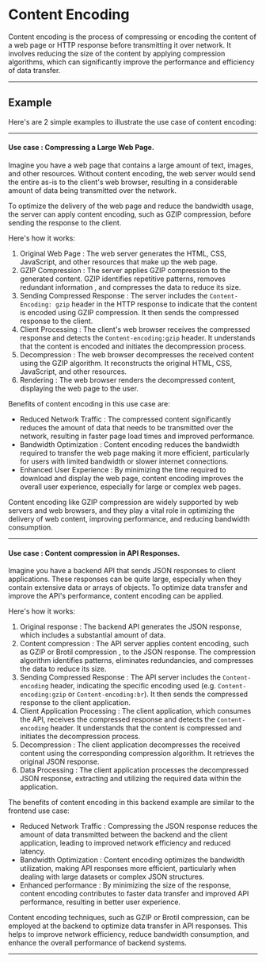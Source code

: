 # Content Encoding 

Content encoding is the process of compressing or encoding the content of a web page or HTTP response before transmitting it over network.
It involves reducing the size of the content by applying compression algorithms, which can significantly improve the performance and efficiency of data transfer.

---

## Example 

Here's are 2 simple examples to illustrate the use case of content encoding: 

---

#### Use case : Compressing a Large Web Page.

Imagine you have a web page that contains a large amount of text, images, and other resources. Without content encoding, the web server would send the entire as-is to the client's web browser, resulting in a considerable amount of data being transmitted over the network.

To optimize the delivery of the web page and reduce the bandwidth usage, the server can apply content encoding, such as GZIP compression, before sending the response to the client.

Here's how it works:

1. Original Web Page : The web server generates the HTML, CSS, JavaScript, and other resources that make up the web page.
2. GZIP Compression : The server applies GZIP compression to the generated content. GZIP identifies repetitive patterns, removes redundant information , and compresses the data to reduce its size.
3. Sending Compressed Response : The server includes the `Content-Encoding: gzip` header in the HTTP response to indicate that the content is encoded using GZIP compression. It then sends the compressed response to the client.
4. Client Processing : The client's web browser receives the compressed response and detects the `Content-encoding:gzip` header. It understands that the content is encoded and initiates the decompression process.
5. Decompression : The web browser decompresses the received content using the GZIP algorithm. It reconstructs the original HTML, CSS, JavaScript, and other resources.
6. Rendering : The web browser renders the decompressed content, displaying the web page to the user.

Benefits of content encoding in this use case are:

- Reduced Network Traffic : The compressed content significantly reduces the amount of data that needs to be transmitted over the network, resulting in faster page load times and improved performance.
- Bandwidth Optimization : Content encoding reduces the bandwidth required to transfer the web page making it more efficient, particularly for users with limited bandwidth or slower internet connections.
- Enhanced User Experience : By minimizing the time required to download and display the web page, content encoding improves the overall user experience, especially for large or complex web pages.

Content encoding like GZIP compression are widely supported by web servers and web browsers, and they play a vital role in optimizing the delivery of web content, improving performance, and reducing bandwidth consumption.

---

#### Use case : Content compression in API Responses.

Imagine you have a backend API that sends JSON responses to client applications. These responses can be quite large, especially when they contain extensive data or arrays of objects. To optimize data transfer and improve the API's performance, content encoding can be applied.

Here's how it works:

1. Original response : The backend API generates the JSON response, which includes a substantial amount of data.
2. Content compression : The API server applies content encoding, such as GZIP or Brotil compression , to the JSON response. The compression algorithm identifies patterns, eliminates redundancies, and compresses the data to reduce its size.
3. Sending Compressed Response : The API server includes the `Content-encoding` header, indicating the specific encoding used (e.g. `Content-encoding:gzip` or `Content-encoding:br`). It then sends the compressed response to the client application.
5. Client Application Processing : The client application, which consumes the API, receives the compressed response and detects the `Content-encoding` header. It understands that the content is compressed and initiates the decompression process.
6. Decompression : The client application decompresses the received content using the corresponding compression algorithm. It retrieves the original JSON response.
7. Data Processing : The client application processes the decompressed JSON response, extracting and utilizing the required data within the application.

The benefits of content encoding in this backend example are similar to the frontend use case:

- Reduced Network Traffic : Compressing the JSON response reduces the amount of data transmitted between the backend and the client application, leading to improved network efficiency and reduced latency.
- Bandwidth Optimization : Content encoding optimizes the bandwidth utilization, making API responses more efficient, particularly when dealing with large datasets or complex JSON structures.
- Enhanced performance : By minimizing the size of the response, content encoding contributes to faster data transfer and improved API performance, resulting in better user experience.

Content encoding techniques, such as GZIP or Brotil compression, can be employed at the backend to optimize data transfer in API responses. This helps to improve network efficiency, reduce bandwidth consumption, and enhance the overall performance of backend systems.

---

